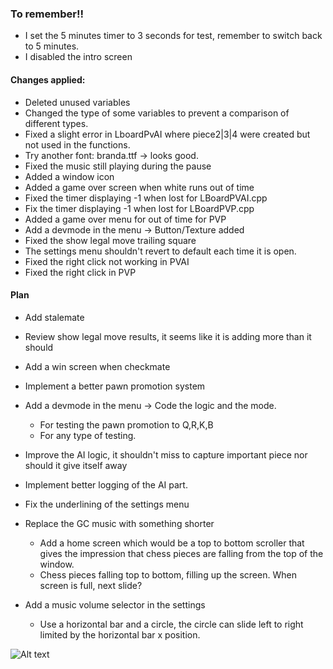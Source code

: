 ### To remember!!

- I set the 5 minutes timer to 3 seconds for test, remember to switch back to 5 minutes.
- I disabled the intro screen
#### Changes applied:

- Deleted unused variables
- Changed the type of some variables to prevent a comparison of different types.
- Fixed a slight error in LboardPvAI where piece2|3|4 were created but not used in the functions.
- Try another font: branda.ttf -> looks good.
- Fixed the music still playing during the pause 
- Added a window icon
- Added a game over screen when white runs out of time 
- Fixed the timer displaying -1 when lost for LBoardPVAI.cpp
- Fix the timer displaying -1 when lost for LBoardPVP.cpp
- Added a game over menu for out of time for PVP
- Add a devmode in the menu -> Button/Texture added
- Fixed the show legal move trailing square
- The settings menu shouldn't revert to default each time it is open.
- Fixed the right click not working in PVAI
- Fixed the right click in PVP 


#### Plan
- Add stalemate
- Review show legal move results, it seems like it is adding more than it should
- Add a win screen when checkmate
- Implement a better pawn promotion system
- Add a devmode in the menu ->  Code the logic and the mode.
	- For testing the pawn promotion to Q,R,K,B
	- For any type of testing.
- Improve the AI logic, it shouldn't miss to capture important piece nor should it give itself away
- Implement better logging of the AI part.
- Fix the underlining of the settings menu

- Replace the GC music with something shorter
	- Add a home screen which would be a top to bottom scroller that gives the impression that chess pieces are falling from the top of the window.
	- Chess pieces falling top to bottom, filling up the screen. When screen is full, next slide?

- Add a music volume selector in the settings
	- Use a horizontal bar and a circle, the circle can slide left to right limited by the horizontal bar x position.

![Alt text](image.png)